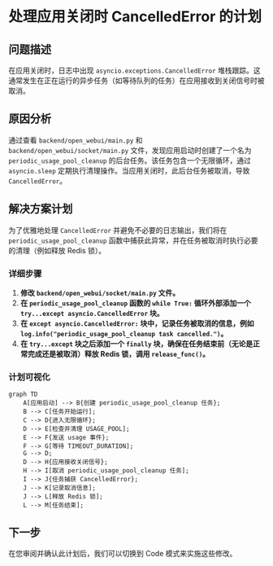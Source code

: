 # 处理应用关闭时 CancelledError 的计划

## 问题描述

在应用关闭时，日志中出现 `asyncio.exceptions.CancelledError` 堆栈跟踪。这通常发生在正在运行的异步任务（如等待队列的任务）在应用接收到关闭信号时被取消。

## 原因分析

通过查看 `backend/open_webui/main.py` 和 `backend/open_webui/socket/main.py` 文件，发现应用启动时创建了一个名为 `periodic_usage_pool_cleanup` 的后台任务。该任务包含一个无限循环，通过 `asyncio.sleep` 定期执行清理操作。当应用关闭时，此后台任务被取消，导致 `CancelledError`。

## 解决方案计划

为了优雅地处理 `CancelledError` 并避免不必要的日志输出，我们将在 `periodic_usage_pool_cleanup` 函数中捕获此异常，并在任务被取消时执行必要的清理（例如释放 Redis 锁）。

### 详细步骤

1.  **修改 `backend/open_webui/socket/main.py` 文件。**
2.  **在 `periodic_usage_pool_cleanup` 函数的 `while True:` 循环外部添加一个 `try...except asyncio.CancelledError` 块。**
3.  **在 `except asyncio.CancelledError:` 块中，记录任务被取消的信息，例如 `log.info("periodic_usage_pool_cleanup task cancelled.")`。**
4.  **在 `try...except` 块之后添加一个 `finally` 块，确保在任务结束前（无论是正常完成还是被取消）释放 Redis 锁，调用 `release_func()`。**

### 计划可视化

```mermaid
graph TD
    A[应用启动] --> B{创建 periodic_usage_pool_cleanup 任务};
    B --> C[任务开始运行];
    C --> D{进入无限循环};
    D --> E[检查并清理 USAGE_POOL];
    E --> F{发送 usage 事件};
    F --> G[等待 TIMEOUT_DURATION];
    G --> D;
    D --> H{应用接收关闭信号};
    H --> I[取消 periodic_usage_pool_cleanup 任务];
    I --> J{任务捕获 CancelledError};
    J --> K[记录取消信息];
    J --> L[释放 Redis 锁];
    L --> M[任务结束];
```

## 下一步

在您审阅并确认此计划后，我们可以切换到 Code 模式来实施这些修改。